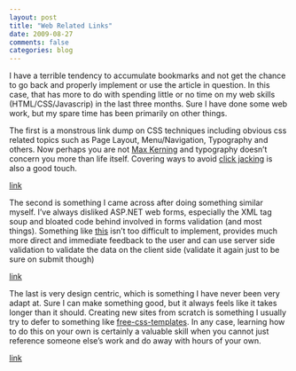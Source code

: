 ```yaml
---
layout: post
title: "Web Related Links"
date: 2009-08-27
comments: false
categories: blog
---
```


I have a terrible tendency to accumulate bookmarks and not get the chance to go back and properly implement or use the article in question. In this case, that has more to do with spending little or no time on my web skills (HTML/CSS/Javascrip) in the last three months. Sure I have done some web work, but my spare time has been primarily on other things.

The first is a monstrous link dump on CSS techniques including obvious css related topics such as Page Layout, Menu/Navigation, Typography and others. Now perhaps you are not [Max Kerning](http://www.maxkerning.com/) and typography doesn’t concern you more than life itself. Covering ways to avoid [click jacking](http://en.wikipedia.org/wiki/Clickjacking) is also a good touch.

[link](http://www.smashingmagazine.com/2009/07/20/50-new-css-techniques-for-your-next-web-design/)

The second is something I came across after doing something similar myself. I’ve always disliked ASP.NET web forms, especially the XML tag soup and bloated code behind involved in forms validation (and most things). Something like [this](http://www.position-relative.net/creation/formValidator/) isn’t too difficult to implement, provides much more direct and immediate feedback to the user and can use server side validation to validate the data on the client side (validate it again just to be sure on submit though)

[link](http://www.position-absolute.com/articles/jquery-form-validator-because-form-validation-is-a-mess/)

The last is very design centric, which is something I have never been very adapt at. Sure I can make something good, but it always feels like it takes longer than it should. Creating new sites from scratch is something I usually try to defer to something like [free-css-templates](http://www.freecsstemplates.org/). In any case, learning how to do this on your own is certainly a valuable skill when you cannot just reference someone else’s work and do away with hours of your own.

[link](http://sixrevisions.com/tutorials/web-development-tutorials/coding-a-clean-illustrative-web-design-from-scratch/)
